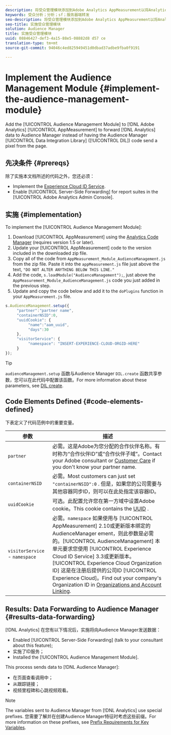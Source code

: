 ```yaml
---
description: 将受众管理模块添加到Adobe Analytics AppMeasurement以将Analytics数据转发给Audience Manager，而不是让Audience Manager数据集成库(DIL)代码从页面发送像素。
keywords: 受众分析；分析；sf；服务器端转发
seo-description: 将受众管理模块添加到Adobe Analytics AppMeasurement以将Analytics数据转发给Audience Manager，而不是让Audience Manager数据集成库(DIL)代码从页面发送像素。
seo-title: 实施受众管理模块
solution: Audience Manager
title: 实施受众管理模块
uuid: 08846427-def3-4a15-88e5-08882d8 d57 ce
translation-type: tm+mt
source-git-commit: 94046c4ed825949451d0dbad37adbe9fba0f9191

---
```



# Implement the Audience Management Module {#implement-the-audience-management-module}

Add the [!UICONTROL Audience Management Module] to [!DNL Adobe Analytics] [!UICONTROL AppMeasurement] to forward [!DNL Analytics] data to Audience Manager instead of having the Audience Manager [!UICONTROL Data Integration Library] ([!UICONTROL DIL]) code send a pixel from the page.

## 先决条件 {#prereqs}

除了实施本文档所述的代码之外，您还必须：

* Implement the [Experience Cloud ID Service](https://marketing.adobe.com/resources/help/en_US/mcvid/).
* Enable [!UICONTROL Server-Side Forwarding] for report suites in the [!UICONTROL Adobe Analytics Admin Console].

## 实施 {#implementation}

To implement the [!UICONTROL Audience Management Module]:

1. Download [!UICONTROL AppMeasurement] using the [Analytics Code Manager](https://marketing.adobe.com/resources/help/en_US/reference/code_manager_admin.html) (requires version 1.5 or later).
1. Update your [!UICONTROL AppMeasurement] code to the version included in the downloaded zip file.
1. Copy all of the code from `AppMeasurement_Module_AudienceManagement.js` from the zip file. Paste it into the `appMeasurement.js` file just above the text, `"DO NOT ALTER ANYTHING BELOW THIS LINE."`
1. Add the code, `s.loadModule("AudienceManagement");`, just above the `AppMeasurement_Module_AudienceManagement.js` code you just added in the previous step.
1. Update and copy the code below and add it to the `doPlugins` function in your `AppMeasurement.js` file.

```js
s.AudienceManagement.setup({ 
     "partner":"partner name", 
     "containerNSID":0, 
     "uuidCookie": { 
          "name":"aam_uuid", 
          "days":30
     },
     "visitorService": {
          "namespace": "INSERT-EXPERIENCE-CLOUD-ORGID-HERE" 
     } 
});
```

>[!TIP]
>
>`audienceManagement.setup` 函数与Audience Manager `DIL.create` 函数共享参数，您可以在此代码中配置该函数。For more information about these parameters, see [DIL create](../../dil/dil-class-overview/dil-create.md#dil-create).

## Code Elements Defined {#code-elements-defined}

下表定义了代码范例中的重要变量。

| 参数 | 描述 |
|--- |--- |
| `partner` | 必需。这是Adobe为您分配的合作伙伴名称。有时称为“合作伙伴ID”或“合作伙伴子域”。Contact your Adobe consultant or [Customer Care](https://helpx.adobe.com/marketing-cloud/contact-support.html) if you don't know your partner name. |
| `containerNSID` | 必需。Most customers can just set  `"containerNSID":0` . 但是，如果您的公司需要与其他容器同步ID，则可以在此处指定该容器ID。 |
| `uuidCookie` | 可选。此配置允许您在第一方域中设置Adobe cookie。This cookie contains the [UUID](../../reference/ids-in-aam.md) . |
| `visitorService` - `namespace` | 必需。`namespace` 如果使用与 [!UICONTROL AppMeasurement] 2.10或更新版本绑定的AudienceManager ement，则此参数是必需的。[!UICONTROL AudienceManagement] 本单元要求您使用 [!UICONTROL Experience Cloud ID Service] 3.3或更新版本。<br>[!UICONTROL Experience Cloud Organization ID] 这是在注册后提供的公司ID [!UICONTROL Experience Cloud]。Find out your company's Organization ID in [Organizations and Account Linking](https://marketing.adobe.com/resources/help/en_US/mcloud/organizations.html). |

## Results: Data Forwarding to Audience Manager {#results-data-forwarding}

[!DNL Analytics] 在您有以下情况后，实施将向Audience Manager发送数据：

* Enabled [!UICONTROL Server-Side Forwarding] (talk to your consultant about this feature);
* 实施了ID服务；
* Installed the [!UICONTROL Audience Management Module].

This process sends data to [!DNL Audience Manager]:

* 在页面查看调用中；
* 从跟踪链接；
* 视频里程碑和心跳视频观看。

>[!NOTE]
>
>The variables sent to Audience Manager from [!DNL Analytics] use special prefixes. 您需要了解并在创建Audience Manager特征时考虑这些前缀。For more information on these prefixes, see [Prefix Requirements for Key Variables](../../features/traits/trait-variable-prefixes.md).